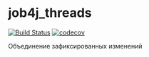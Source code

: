 # job4j_threads
[![Build Status](https://travis-ci.com/mikhail43435/job4j_threads.svg?branch=master)](https://travis-ci.com/mikhail43435/job4j_threads)
[![codecov](https://codecov.io/gh/mikhail43435/job4j_threads/branch/master/graph/badge.svg)](https://codecov.io/gh/mikhail43435/job4j_threads)

Объединение зафиксированных изменений